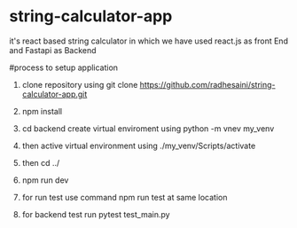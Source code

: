 # string-calculator-app

it's react based string calculator in which we have used react.js as front End and Fastapi as Backend

#process to setup application

1. clone repository using
   git clone https://github.com/radhesaini/string-calculator-app.git

2. npm install

3. cd backend create virtual enviroment
   using python -m vnev my_venv

4. then active virtual environment using
   ./my_venv/Scripts/activate

5. then cd ../

6. npm run dev

7. for run test use command npm run test at same location

8. for backend test run pytest test_main.py
